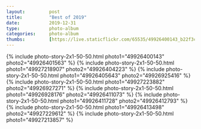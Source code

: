 ```yaml
---
layout:         post
title:          "Best of 2019"
date:           2019-12-31
type:           photo-album
categories:     photo-album
thumbs:         [https://live.staticflickr.com/65535/49926400143_b22f3c826a_m.jpg, https://live.staticflickr.com/65535/49926401563_85eb55552b_m.jpg, https://live.staticflickr.com/65535/49927218907_81d64e02da_m.jpg]
---
```


{% include photo-story-2x1-50-50.html photo1="49926400143" photo2="49926401563" %}
{% include photo-story-2x1-50-50.html photo1="49927218907" photo2="49926404223" %}
{% include photo-story-2x1-50-50.html photo1="49926405643" photo2="49926925416" %}
{% include photo-story-2x1-50-50.html photo1="49927223882" photo2="49926927271" %}
{% include photo-story-2x1-50-50.html photo1="49926928176" photo2="49926411073" %}
{% include photo-story-2x1-50-50.html photo1="49926411728" photo2="49926412793" %}
{% include photo-story-2x1-50-50.html photo1="49926413498" photo2="49927229612" %}
{% include photo-story-2x1-50-50.html photo1="49927213857" %}
